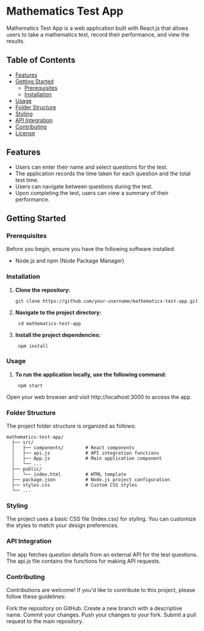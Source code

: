 # Mathematics Test App

Mathematics Test App is a web application built with React.js that allows users to take a mathematics test, record their performance, and view the results.

## Table of Contents

- [Features](#features)
- [Getting Started](#getting-started)
  - [Prerequisites](#prerequisites)
  - [Installation](#installation)
- [Usage](#usage)
- [Folder Structure](#folder-structure)
- [Styling](#styling)
- [API Integration](#api-integration)
- [Contributing](#contributing)
- [License](#license)

## Features

- Users can enter their name and select questions for the test.
- The application records the time taken for each question and the total test time.
- Users can navigate between questions during the test.
- Upon completing the test, users can view a summary of their performance.

## Getting Started

### Prerequisites

Before you begin, ensure you have the following software installed:

- Node.js and npm (Node Package Manager)

### Installation

1. **Clone the repository:**
   
       git clone https://github.com/your-username/mathematics-test-app.git

2. **Navigate to the project directory:**

        cd mathematics-test-app

3. **Install the project dependencies:**

        npm install

### Usage

  1. **To run the application locally, use the following command:**

          npm start

Open your web browser and visit http://localhost:3000 to access the app.

### Folder Structure

The project folder structure is organized as follows:

    mathematics-test-app/
      ├── src/
      │   ├── components/        # React components
      │   ├── api.js             # API integration functions
      │   ├── App.js             # Main application component
      │   └── ...
      ├── public/
      │   └── index.html         # HTML template
      ├── package.json           # Node.js project configuration
      ├── styles.css             # Custom CSS styles
      └── ...

### Styling
The project uses a basic CSS file (Index.css) for styling. You can customize the styles to match your design preferences.


### API Integration
The app fetches question details from an external API for the test questions. The api.js file contains the functions for making API requests.

### Contributing
Contributions are welcome! If you'd like to contribute to this project, please follow these guidelines:

Fork the repository on GitHub.
Create a new branch with a descriptive name.
Commit your changes.
Push your changes to your fork.
Submit a pull request to the main repository.



